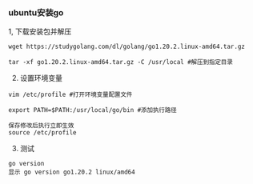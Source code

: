 ### ubuntu安装go
1, 下载安装包并解压
```shell
wget https://studygolang.com/dl/golang/go1.20.2.linux-amd64.tar.gz 

tar -xf go1.20.2.linux-amd64.tar.gz -C /usr/local #解压到指定目录
```

2. 设置环境变量
```shell
vim /etc/profile #打开环境变量配置文件

export PATH=$PATH:/usr/local/go/bin #添加执行路径

保存修改后执行立即生效
source /etc/profile
```

3. 测试
```shell
go version 
显示 go version go1.20.2 linux/amd64
```
